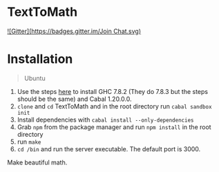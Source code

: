 # TextToMath
[![Gitter](https://badges.gitter.im/Join Chat.svg)](https://gitter.im/nikklassen/TextToMath?utm_source=badge&utm_medium=badge&utm_campaign=pr-badge&utm_content=badge)

# Installation
  > Ubuntu
  1. Use the steps [here](https://gist.github.com/yantonov/10083524) to install GHC 7.8.2 (They do 7.8.3 but the steps should be the same) and Cabal 1.20.0.0.
  2. `clone` and `cd` TextToMath and in the root directory run `cabal sandbox init`
  3. Install dependencies with `cabal install --only-dependencies`
  4. Grab `npm` from the package manager and run `npm install` in the root directory
  5. run `make`
  6. `cd /bin` and run the server executable. The default port is 3000.
  
Make beautiful math.
